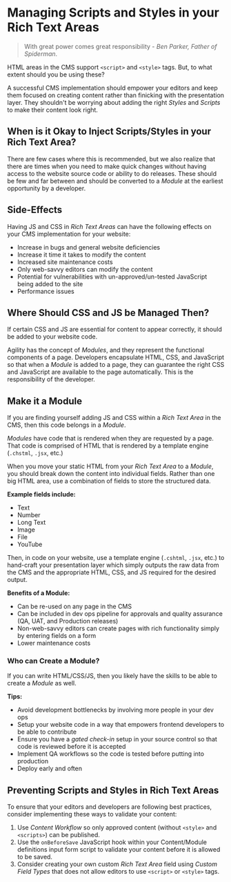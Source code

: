 # Managing Scripts and Styles in your Rich Text Areas

>With great power comes great responsibility - *Ben Parker, Father of Spiderman*. 

HTML areas in the CMS support `<script>` and `<style>` tags. But, to what extent should you be using these?

A successful CMS implementation should empower your editors and keep them focused on creating content rather than finicking with the presentation layer. They shouldn't be worrying about adding the right *Styles* and *Scripts* to make their content look right.

## When is it Okay to Inject Scripts/Styles in your Rich Text Area?
There are few cases where this is recommended, but we also realize that there are times when you need to make quick changes without having access to the website source code or ability to do releases. These should be few and far between and should be converted to a *Module* at the earliest opportunity by a developer.


## Side-Effects
Having JS and CSS in *Rich Text Areas* can have the following effects on your CMS implementation for your website:

- Increase in bugs and general website deficiencies
- Increase it time it takes to modify the content
- Increased site maintenance costs
- Only web-savvy editors can modify the content
- Potential for vulnerabilities with un-approved/un-tested JavaScript being added to the site
- Performance issues


## Where Should CSS and JS be Managed Then?
If certain CSS and JS are essential for content to appear correctly, it should be added to your website code.

Agility has the concept of *Modules*, and they represent the functional components of a page. Developers encapsulate HTML, CSS, and JavaScript so that when a *Module* is added to a page, they can guarantee the right CSS and JavaScript are available to the page automatically. This is the responsibility of the developer.

## Make it a Module
If you are finding yourself adding JS and CSS within a *Rich Text Area* in the CMS, then this code belongs in a *Module*.

*Modules* have code that is rendered when they are requested by a page. That code is comprised of HTML that is rendered by a template engine (`.chstml`, `.jsx`, etc.)

When you move your static HTML from your *Rich Text Area* to a *Module*, you should break down the content into individual fields. Rather than one big HTML area, use a combination of fields to store the structured data.

**Example fields include:**

- Text
- Number
- Long Text
- Image
- File
- YouTube

Then, in code on your website, use a template engine (`.cshtml`, `.jsx`, etc.) to hand-craft your presentation layer which simply outputs the raw data from the CMS and the appropriate HTML, CSS, and JS required for the desired output.

**Benefits of a Module:**

- Can be re-used on any page in the CMS
- Can be included in dev ops pipeline for approvals and quality assurance (QA, UAT, and Production releases)
- Non-web-savvy editors can create pages with rich functionality simply by entering fields on a form
- Lower maintenance costs

### Who can Create a Module?
If you can write HTML/CSS/JS, then you likely have the skills to be able to create a *Module* as well.

**Tips:**

- Avoid development bottlenecks by involving more people in your dev ops
- Setup your website code in a way that empowers frontend developers to be able to contribute
- Ensure you have a *gated check-in* setup in your source control so that code is reviewed before it is accepted
- Implement QA workflows so the code is tested before putting into production
- Deploy early and often


## Preventing Scripts and Styles in Rich Text Areas
To ensure that your editors and developers are following best practices, consider implementing these ways to validate your content:

1. Use *Content Workflow* so only approved content (without `<style>` and `<scripts>`) can be published.
2. Use the `onBeforeSave` JavaScript hook within your Content/Module definitions input form script to validate your content before it is allowed to be saved.
3. Consider creating your own custom *Rich Text Area* field using *Custom Field Types* that does not allow editors to use `<script>` or `<style>` tags.
